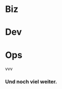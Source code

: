 #   Biz<!-- .element: class="fragment" data-fragment-index="3" -->

#   Dev<!-- .element: class="fragment" data-fragment-index="1" -->

#   Ops<!-- .element: class="fragment" data-fragment-index="2" -->

vvv

### Und noch viel weiter.<!-- .element: class="fragment grow fade-out" -->


